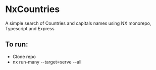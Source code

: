 # NxCountries

A simple search of Countries and capitals names using NX monorepo, Typescript and Express

## To run:

- Clone repo
- nx run-many --target=serve --all
